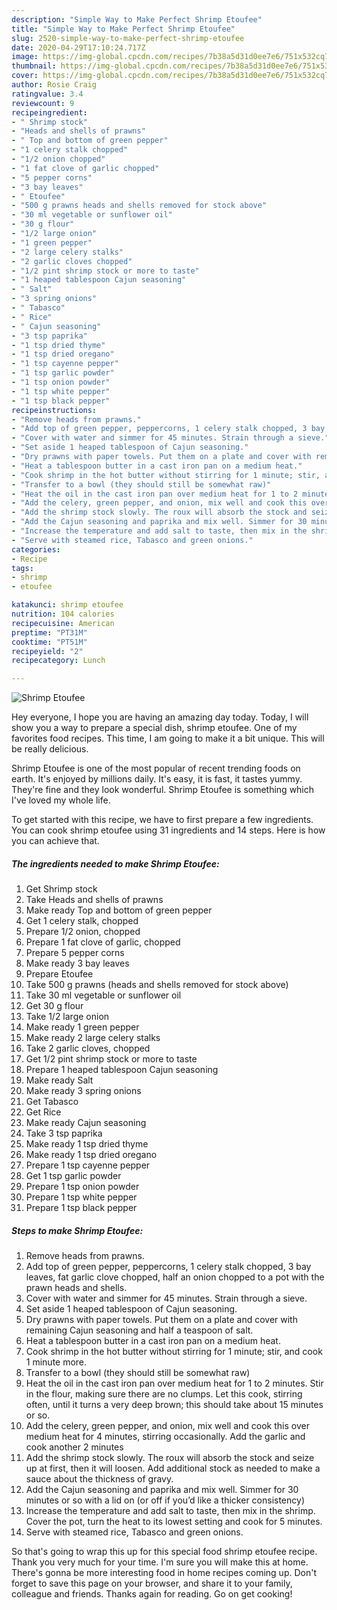 ```yaml
---
description: "Simple Way to Make Perfect Shrimp Etoufee"
title: "Simple Way to Make Perfect Shrimp Etoufee"
slug: 2520-simple-way-to-make-perfect-shrimp-etoufee
date: 2020-04-29T17:10:24.717Z
image: https://img-global.cpcdn.com/recipes/7b38a5d31d0ee7e6/751x532cq70/shrimp-etoufee-recipe-main-photo.jpg
thumbnail: https://img-global.cpcdn.com/recipes/7b38a5d31d0ee7e6/751x532cq70/shrimp-etoufee-recipe-main-photo.jpg
cover: https://img-global.cpcdn.com/recipes/7b38a5d31d0ee7e6/751x532cq70/shrimp-etoufee-recipe-main-photo.jpg
author: Rosie Craig
ratingvalue: 3.4
reviewcount: 9
recipeingredient:
- " Shrimp stock"
- "Heads and shells of prawns"
- " Top and bottom of green pepper"
- "1 celery stalk chopped"
- "1/2 onion chopped"
- "1 fat clove of garlic chopped"
- "5 pepper corns"
- "3 bay leaves"
- " Etoufee"
- "500 g prawns heads and shells removed for stock above"
- "30 ml vegetable or sunflower oil"
- "30 g flour"
- "1/2 large onion"
- "1 green pepper"
- "2 large celery stalks"
- "2 garlic cloves chopped"
- "1/2 pint shrimp stock or more to taste"
- "1 heaped tablespoon Cajun seasoning"
- " Salt"
- "3 spring onions"
- " Tabasco"
- " Rice"
- " Cajun seasoning"
- "3 tsp paprika"
- "1 tsp dried thyme"
- "1 tsp dried oregano"
- "1 tsp cayenne pepper"
- "1 tsp garlic powder"
- "1 tsp onion powder"
- "1 tsp white pepper"
- "1 tsp black pepper"
recipeinstructions:
- "Remove heads from prawns."
- "Add top of green pepper, peppercorns, 1 celery stalk chopped, 3 bay leaves, fat garlic clove chopped, half an onion chopped to a pot with the prawn heads and shells."
- "Cover with water and simmer for 45 minutes. Strain through a sieve."
- "Set aside 1 heaped tablespoon of Cajun seasoning."
- "Dry prawns with paper towels. Put them on a plate and cover with remaining Cajun seasoning and half a teaspoon of salt."
- "Heat a tablespoon butter in a cast iron pan on a medium heat."
- "Cook shrimp in the hot butter without stirring for 1 minute; stir, and cook 1 minute more."
- "Transfer to a bowl (they should still be somewhat raw)"
- "Heat the oil in the cast iron pan over medium heat for 1 to 2 minutes. Stir in the flour, making sure there are no clumps. Let this cook, stirring often, until it turns a very deep brown; this should take about 15 minutes or so."
- "Add the celery, green pepper, and onion, mix well and cook this over medium heat for 4 minutes, stirring occasionally. Add the garlic and cook another 2 minutes"
- "Add the shrimp stock slowly. The roux will absorb the stock and seize up at first, then it will loosen. Add additional stock as needed to make a sauce about the thickness of gravy."
- "Add the Cajun seasoning and paprika and mix well. Simmer for 30 minutes or so with a lid on (or off if you’d like a thicker consistency)"
- "Increase the temperature and add salt to taste, then mix in the shrimp. Cover the pot, turn the heat to its lowest setting and cook for 5 minutes."
- "Serve with steamed rice, Tabasco and green onions."
categories:
- Recipe
tags:
- shrimp
- etoufee

katakunci: shrimp etoufee 
nutrition: 104 calories
recipecuisine: American
preptime: "PT31M"
cooktime: "PT51M"
recipeyield: "2"
recipecategory: Lunch

---
```



![Shrimp Etoufee](https://img-global.cpcdn.com/recipes/7b38a5d31d0ee7e6/751x532cq70/shrimp-etoufee-recipe-main-photo.jpg)

Hey everyone, I hope you are having an amazing day today. Today, I will show you a way to prepare a special dish, shrimp etoufee. One of my favorites food recipes. This time, I am going to make it a bit unique. This will be really delicious.



Shrimp Etoufee is one of the most popular of recent trending foods on earth. It's enjoyed by millions daily. It's easy, it is fast, it tastes yummy. They're fine and they look wonderful. Shrimp Etoufee is something which I've loved my whole life.


To get started with this recipe, we have to first prepare a few ingredients. You can cook shrimp etoufee using 31 ingredients and 14 steps. Here is how you can achieve that.

<!--inarticleads1-->

##### The ingredients needed to make Shrimp Etoufee:

1. Get  Shrimp stock
1. Take Heads and shells of prawns
1. Make ready  Top and bottom of green pepper
1. Get 1 celery stalk, chopped
1. Prepare 1/2 onion, chopped
1. Prepare 1 fat clove of garlic, chopped
1. Prepare 5 pepper corns
1. Make ready 3 bay leaves
1. Prepare  Etoufee
1. Take 500 g prawns (heads and shells removed for stock above)
1. Take 30 ml vegetable or sunflower oil
1. Get 30 g flour
1. Take 1/2 large onion
1. Make ready 1 green pepper
1. Make ready 2 large celery stalks
1. Take 2 garlic cloves, chopped
1. Get 1/2 pint shrimp stock or more to taste
1. Prepare 1 heaped tablespoon Cajun seasoning
1. Make ready  Salt
1. Make ready 3 spring onions
1. Get  Tabasco
1. Get  Rice
1. Make ready  Cajun seasoning
1. Take 3 tsp paprika
1. Make ready 1 tsp dried thyme
1. Make ready 1 tsp dried oregano
1. Prepare 1 tsp cayenne pepper
1. Get 1 tsp garlic powder
1. Prepare 1 tsp onion powder
1. Prepare 1 tsp white pepper
1. Prepare 1 tsp black pepper




<!--inarticleads2-->

##### Steps to make Shrimp Etoufee:

1. Remove heads from prawns.
1. Add top of green pepper, peppercorns, 1 celery stalk chopped, 3 bay leaves, fat garlic clove chopped, half an onion chopped to a pot with the prawn heads and shells.
1. Cover with water and simmer for 45 minutes. Strain through a sieve.
1. Set aside 1 heaped tablespoon of Cajun seasoning.
1. Dry prawns with paper towels. Put them on a plate and cover with remaining Cajun seasoning and half a teaspoon of salt.
1. Heat a tablespoon butter in a cast iron pan on a medium heat.
1. Cook shrimp in the hot butter without stirring for 1 minute; stir, and cook 1 minute more.
1. Transfer to a bowl (they should still be somewhat raw)
1. Heat the oil in the cast iron pan over medium heat for 1 to 2 minutes. Stir in the flour, making sure there are no clumps. Let this cook, stirring often, until it turns a very deep brown; this should take about 15 minutes or so.
1. Add the celery, green pepper, and onion, mix well and cook this over medium heat for 4 minutes, stirring occasionally. Add the garlic and cook another 2 minutes
1. Add the shrimp stock slowly. The roux will absorb the stock and seize up at first, then it will loosen. Add additional stock as needed to make a sauce about the thickness of gravy.
1. Add the Cajun seasoning and paprika and mix well. Simmer for 30 minutes or so with a lid on (or off if you’d like a thicker consistency)
1. Increase the temperature and add salt to taste, then mix in the shrimp. Cover the pot, turn the heat to its lowest setting and cook for 5 minutes.
1. Serve with steamed rice, Tabasco and green onions.




So that's going to wrap this up for this special food shrimp etoufee recipe. Thank you very much for your time. I'm sure you will make this at home. There's gonna be more interesting food in home recipes coming up. Don't forget to save this page on your browser, and share it to your family, colleague and friends. Thanks again for reading. Go on get cooking!
